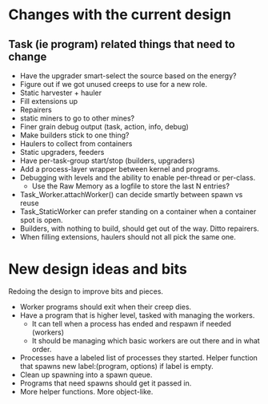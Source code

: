# Changes with the current design

## Task (ie program) related things that need to change

* Have the upgrader smart-select the source based on the energy?
* Figure out if we got unused creeps to use for a new role.
* Static harvester + hauler
* Fill extensions up
* Repairers
* static miners to go to other mines?
* Finer grain debug output (task, action, info, debug)
* Make builders stick to one thing?
* Haulers to collect from containers
* Static upgraders, feeders
* Have per-task-group start/stop (builders, upgraders)
* Add a process-layer wrapper between kernel and programs.
* Debugging with levels and the ability to enable per-thread or per-class.
  * Use the Raw Memory as a logfile to store the last N entries?
* Task_Worker.attachWorker() can decide smartly between spawn vs reuse
* Task_StaticWorker can prefer standing on a container when a container spot is open.
* Builders, with nothing to build, should get out of the way. Ditto repairers.
* When filling extensions, haulers should not all pick the same one.

# New design ideas and bits

Redoing the design to improve bits and pieces.

* Worker programs should exit when their creep dies.
* Have a program that is higher level, tasked with managing the workers.
  * It can tell when a process has ended and respawn if needed (workers)
  * It should be managing which basic workers are out there and in what order.
* Processes have a labeled list of processes they started. Helper function that spawns new label:(program, options) if label is empty.
* Clean up spawning into a spawn queue.
* Programs that need spawns should get it passed in.
* More helper functions. More object-like.

